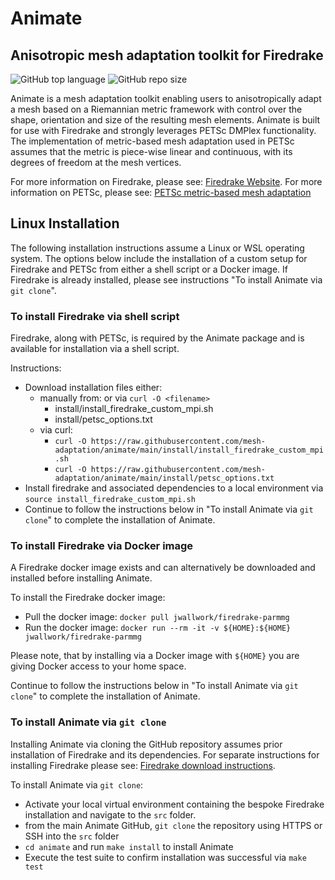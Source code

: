 # Animate
## Anisotropic mesh adaptation toolkit for Firedrake
![GitHub top language](https://img.shields.io/github/languages/top/mesh-adaptation/animate)
![GitHub repo size](https://img.shields.io/github/repo-size/mesh-adaptation/animate)

Animate is a mesh adaptation toolkit enabling users to anisotropically adapt a mesh based on a Riemannian metric framework with control over the shape, orientation and size of the resulting mesh elements. Animate is built for use with Firedrake and  strongly leverages PETSc DMPlex functionality. The implementation of metric-based mesh adaptation used in PETSc assumes that the metric is piece-wise linear and continuous, with its degrees of freedom at the mesh vertices.

For more information on Firedrake, please see: [Firedrake Website](https://www.firedrakeproject.org/).
For more information on PETSc, please see: [PETSc metric-based mesh adaptation](https://petsc.org/release/docs/manual/dmplex/#metric-based-mesh-adaptation)

## Linux Installation

The following installation instructions assume a Linux or WSL operating system. The options below include the installation of a custom setup for Firedrake and PETSc from either a shell script or a Docker image. If Firedrake is already installed, please see instructions "To install Animate via `git clone`".

### To install Firedrake via shell script

Firedrake, along with PETSc, is required by the Animate package and is available for installation via a shell script.

Instructions:
- Download installation files either:
	-  manually from: or via `curl -O <filename>`
		- install/install_firedrake_custom_mpi.sh
		- install/petsc_options.txt
	- via curl:
		- `curl -O https://raw.githubusercontent.com/mesh-adaptation/animate/main/install/install_firedrake_custom_mpi.sh`
		- `curl -O https://raw.githubusercontent.com/mesh-adaptation/animate/main/install/petsc_options.txt`
-  Install firedrake and associated dependencies to a local environment via `source install_firedrake_custom_mpi.sh`
- Continue to follow the instructions below in "To install Animate via `git clone`" to complete the installation of Animate.

### To install Firedrake via Docker image

A Firedrake docker image exists and can alternatively be downloaded and installed before installing Animate. 

To install the Firedrake docker image:
- Pull the docker image: `docker pull jwallwork/firedrake-parmmg`
- Run the docker image: `docker run --rm -it -v ${HOME}:${HOME} jwallwork/firedrake-parmmg`

Please note, that by installing via a Docker image with `${HOME}` you are giving Docker access to your home space.

Continue to follow the instructions below in "To install Animate via `git clone`" to complete the installation of Animate.


### To install Animate via `git clone`
Installing Animate via cloning the GitHub repository assumes prior installation of Firedrake and its dependencies. For separate instructions for installing Firedrake please see: [Firedrake download instructions](https://www.firedrakeproject.org/download.html).

To install Animate via `git clone`:
- Activate your local virtual environment containing the bespoke Firedrake installation and navigate to the `src` folder.
- from the main Animate GitHub, `git clone` the repository using HTTPS or SSH into the `src` folder
- `cd animate` and run `make install` to install Animate
- Execute the test suite to confirm installation was successful via `make test`
